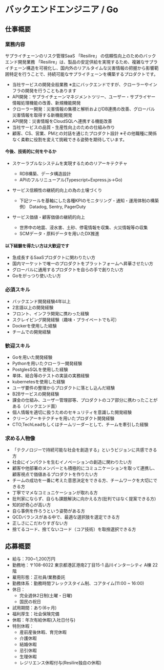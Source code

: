# バックエンドエンジニア / Go

## 仕事概要
### 業務内容
サプライチェーンのリスク管理SaaS 「Resilire」 の信頼性向上のためのバックエンド開発業務
「Resilire」は、製品の安定供給を実現するため、複雑なサプライチェーン構造を可視化し、国内外のリアルタイムな災害情報の把握から影響範囲特定を行うことで、持続可能なサプライチェーンを構築するプロダクトです。
- 当社サービスの開発全般業務
※主にバックエンドですが、クローラーやインフラの開発を行うこともあります
- API開発：サプライチェーンマネジメントツリー、ユーザー・サプライヤー情報処理機能の改善、新規機能開発
- クローラー開発：災害情報の集積と解析およびDB連携の改善、グローバル災害情報を取得する新機能開発
- API開発：災害情報をCloudSQLへ連携する機能改善
- 当社サービスの品質・生産性向上のための仕組み作り
- 顧客、CS、営業、PMとの対話を通じたプロダクト設計
※その他職種に関係なく柔軟に役割を変えて挑戦できる姿勢を期待しています。

#### 今後、技術的に何をやるか
- スケーラブルなシステムを実現するためのリアーキテクチャ
  - RDB構築、データ構造設計
  - APIのフルリニューアル(Typescript+Express.js→Go)

- サービス信頼性の継続的向上の為の土壌づくり
  - 下記ツールを基軸にした各種KPIのモニタリング・通知・運用体制の構築
  例） Datadog, Sentry, PagerDuty

- サービス価値・顧客価値の継続的向上
  - 世界中の地震、浸水害、土砂、停電情報を収集、火災情報等の収集
  - SCMデータ・原料データを用いたDX推進

#### 以下経験を得たい方は大歓迎です
- 急成長するSaaSプロダクトに関わりたい方
- 国内マーケットで唯一のプロダクトをプラットフォームへ昇華させたい方
- グローバルに通用するプロダクトを自らの手で創りたい方
- Goをがっつり使いたい方

### 必須スキル
- バックエンド開発経験4年以上
- 2言語以上の開発経験
- フロント、インフラ開発に携わった経験
- スクレイピング開発経験（趣味・プライベートでも可）
- Dockerを使用した経験
- チームでの開発経験

### 歓迎スキル
- Goを用いた開発経験
- Pythonを用いたクローラー開発経験
- PostglesSQLを使用した経験
- 単体、結合等のテストの実装の実務経験
- kubernetesを使用した経験
- ユーザ要件の整理からプロダクトに落とし込んだ経験
- B2Bサービスの開発経験
- 課金の仕組み、ユーザー管理部等、プロダクトのコア部分に携わったことがある（バックエンド面）
- 個人情報を適切に扱うためのセキュリティを意識した開発経験
- クリーンアーキテクチャを用いたプロダクト開発経験
- CTO,TechLeadもしくはチームリーダーとして、チームを牽引した経験

### 求める人物像
- 「テクノロジーで持続可能な社会を創造する」というビジョンに共感できる方
- 社会にインパクトを生むイノベーションの創造に関わりたい方
- 顧客や他部署のメンバーとも積極的にコミュニケーションを取って連携し、顧客視点で価値あるプロダクトを作りたい方
- チームの成功を一番に考えた意思決定をできる方、チームワークを大切にできる方
- 丁寧でマメなコミュニケーションが取れる方
- 批判家にならず、自らも課題解決に向かえる方(批判ではなく提案できる方)
- 知的好奇心が高い方
- 自ら事例を作ろうという姿勢がある方
- QCDバランスがある中で、最適な選択肢を選定できる方
- 正しさにこだわりすぎない方
- 捨てるコード、捨てないコード（コア技術）を取捨選択できる方

## 応募概要
- 給与：700~1,200万円
- 勤務地：〒108-6022 東京都港区港南2丁目15-1 品川インターシティ A棟 22階
- 雇用形態：正社員/業務委託
- 勤務体系：勤務時間フレックスタイム制、コアタイム(11:00 ~ 16:00)
- 休日：
  - 完全週休2日制(土曜・日曜)
  - 国民の祝日
- 試用期間：あり(6ヶ月)
- 福利厚生：社会保険完備
- 休暇：年次有給休暇(入社日付与)
- 特別休暇：
  - 産前産後休暇、育児休暇
  - 介護休暇
  - 結婚休暇
  - 忌引休暇
  - 生理休暇
  - レジリエンス休暇付与(Resilire独自の休暇)

